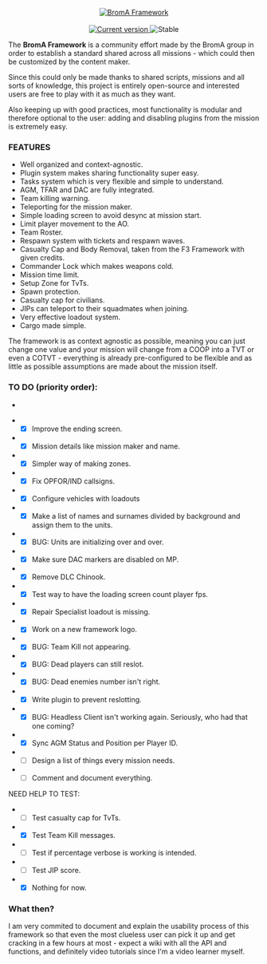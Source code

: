 <p align="center">
  <a href="https://github.com/Neefay/BromA-A3-Framework-Mark3">
   <img src="http://puu.sh/gvzlF/ab592e6390.png" alt="BromA Framework">
  </a>
   <br/><br/>
  <a href="https://github.com/Neefay/BromA-A3-Framework-Mark3/commits/master">
    <img src="https://img.shields.io/badge/build-0038-blue.svg" alt="Current version">
  </a>
  <img src="https://img.shields.io/badge/stable-yes-green.svg" alt="Stable">
</p>

The **BromA Framework** is a community effort made by the BromA group in order to establish a standard shared across all missions - which could then be customized by the content maker.

Since this could only be made thanks to shared scripts, missions and all sorts of knowledge, this project is entirely open-source and interested users are free to play with it as much as they want.

Also keeping up with good practices, most functionality is modular and therefore optional to the user: adding and disabling plugins from the mission is extremely easy.

### FEATURES
*	Well organized and context-agnostic.
*	Plugin system makes sharing functionality super easy.
*	Tasks system which is very flexible and simple to understand.
*	AGM, TFAR and DAC are fully integrated.
*	Team killing warning.
*	Teleporting for the mission maker.
*	Simple loading screen to avoid desync at mission start.
*	Limit player movement to the AO.
*	Team Roster.
*	Respawn system with tickets and respawn waves.
*	Casualty Cap and Body Removal, taken from the F3 Framework with given credits.
*	Commander Lock which makes weapons cold.
*	Mission time limit.
*	Setup Zone for TvTs.
*	Spawn protection.
*	Casualty cap for civilians.
*	JIPs can teleport to their squadmates when joining.
*	Very effective loadout system.
*	Cargo made simple.

The framework is as context agnostic as possible, meaning you can just change one value and your mission will change from a COOP into a TVT or even a COTVT - everything is already pre-configured to be flexible and as little as possible assumptions are made about the mission itself.

### TO DO (priority order):
-
*	- [X] Improve the ending screen.
*	- [X] Mission details like mission maker and name.
*	- [X] Simpler way of making zones.
*	- [X] Fix OPFOR/IND callsigns.
*	- [X] Configure vehicles with loadouts
*	- [X] Make a list of names and surnames divided by background and assign them to the units.
*	- [X] BUG: Units are initializing over and over.
*	- [X] Make sure DAC markers are disabled on MP.
*	- [X] Remove DLC Chinook.
*	- [X] Test  way to have the loading screen count player fps.
*	- [X] Repair Specialist loadout is missing.
*	- [X] Work on a new framework logo.
*	- [X] BUG: Team Kill not appearing.
*	- [X] BUG: Dead players can still reslot.
*	- [X] BUG: Dead enemies number isn't right.
*	- [X] Write plugin to prevent reslotting.
*	- [X] BUG: Headless Client isn't working again. Seriously, who had that one coming?
*	- [X] Sync AGM Status and Position per Player ID.
*	- [ ] Design a list of things every mission needs.
*	- [ ] Comment and document everything.

NEED HELP TO TEST:

*	- [ ] Test casualty cap for TvTs.
*	- [X] Test Team Kill messages.
*	- [ ] Test if percentage verbose is working is intended.
*	- [ ] Test JIP score.
*	- [X] Nothing for now.

### What then?

I am very commited to document and explain the usability process of this framework so that even the most clueless user can pick it up and get cracking in a few hours at most - expect a wiki with all the API and functions, and definitely video tutorials since I'm a video learner myself.

